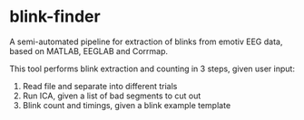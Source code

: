 # blink-finder
A semi-automated pipeline for extraction of blinks from emotiv EEG data, based on MATLAB, EEGLAB and Corrmap.


This tool performs blink extraction and counting in 3 steps, given user input: 
1. Read file and separate into different trials
2. Run ICA, given a list of bad segments to cut out
3. Blink count and timings, given a blink example template
